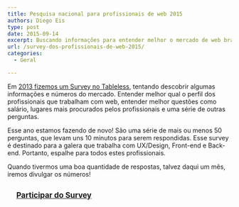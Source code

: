 ```yaml
---
title: Pesquisa nacional para profissionais de web 2015
authors: Diego Eis
type: post
date: 2015-09-14
excerpt: Buscando informações para entender melhor o mercado de web brasileiro.
url: /survey-dos-profissionais-de-web-2015/
categories:
  - Geral

---
```

Em [2013 fizemos um Survey no Tableless][1], tentando descobrir algumas informações e números do mercado. Entender melhor qual o perfil dos profissionais que trabalham com web, entender melhor questões como salário, lugares mais procurados pelos profissionais e uma série de outras perguntas.

Esse ano estamos fazendo de novo! São uma série de mais ou menos 50 perguntas, que levam uns 10 minutos para serem respondidas. Esse survey é destinado para a galera que trabalha com UX/Design, Front-end e Back-end. Portanto, espalhe para todos estes profissionais.

Quando tivermos uma boa quantidade de respostas, talvez daqui um mês, iremos divulgar os números!

<a class="typeform-share button" href="http://bit.ly/surveytableless2015" data-mode="2" target="_blank" style="display: inline-block; float: none !important; clear:both !important; font-size:17px; font-weight: bold; padding: 15px 20px;">Participar do Survey</a>

 [1]: http://tableless.com.br/resultados-survey-2013/
